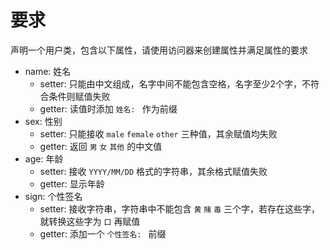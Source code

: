 # 要求

声明一个用户类，包含以下属性，请使用访问器来创建属性并满足属性的要求

- name: 姓名
  - setter: 只能由中文组成，名字中间不能包含空格，名字至少2个字，不符合条件则赋值失败
  - getter: 读值时添加 `姓名: ` 作为前缀
- sex: 性别
  - setter: 只能接收 `male` `female` `other` 三种值，其余赋值均失败
  - getter: 返回 `男` `女` `其他` 的中文值
- age: 年龄
  - setter: 接收 `YYYY/MM/DD` 格式的字符串，其余格式赋值失败
  - getter: 显示年龄
- sign: 个性签名
  - setter: 接收字符串，字符串中不能包含 `黄` `赌` `毒` 三个字，若存在这些字，就转换这些字为 `口` 再赋值
  - getter: 添加一个 `个性签名: ` 前缀